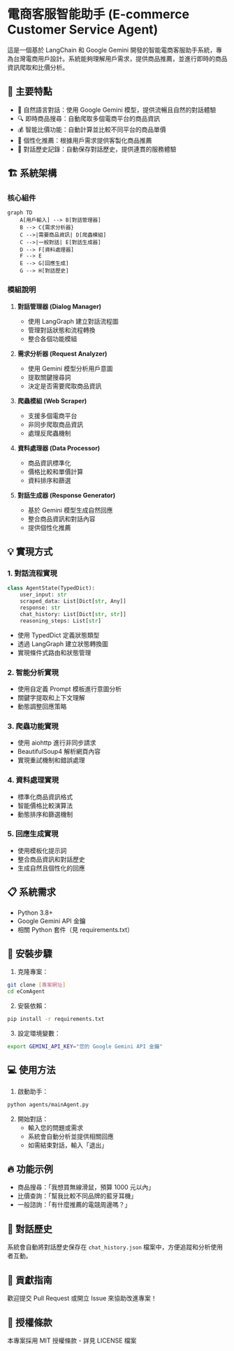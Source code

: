 # 電商客服智能助手 (E-commerce Customer Service Agent)

這是一個基於 LangChain 和 Google Gemini 開發的智能電商客服助手系統，專為台灣電商用戶設計。系統能夠理解用戶需求，提供商品推薦，並進行即時的商品資訊爬取和比價分析。

## 🌟 主要特點

- 💬 自然語言對話：使用 Google Gemini 模型，提供流暢且自然的對話體驗
- 🔍 即時商品搜尋：自動爬取多個電商平台的商品資訊
- 💰 智能比價功能：自動計算並比較不同平台的商品單價
- 🤝 個性化推薦：根據用戶需求提供客製化商品推薦
- 📝 對話歷史記錄：自動保存對話歷史，提供連貫的服務體驗

## 🏗️ 系統架構

### 核心組件

```mermaid
graph TD
    A[用戶輸入] --> B[對話管理器]
    B --> C{需求分析器}
    C -->|需要商品資訊| D[爬蟲模組]
    C -->|一般對話| E[對話生成器]
    D --> F[資料處理器]
    F --> E
    E --> G[回應生成]
    G --> H[對話歷史]
```

### 模組說明

1. **對話管理器 (Dialog Manager)**

   - 使用 LangGraph 建立對話流程圖
   - 管理對話狀態和流程轉換
   - 整合各個功能模組

2. **需求分析器 (Request Analyzer)**

   - 使用 Gemini 模型分析用戶意圖
   - 提取關鍵搜尋詞
   - 決定是否需要爬取商品資訊

3. **爬蟲模組 (Web Scraper)**

   - 支援多個電商平台
   - 非同步爬取商品資訊
   - 處理反爬蟲機制

4. **資料處理器 (Data Processor)**

   - 商品資訊標準化
   - 價格比較和單價計算
   - 資料排序和篩選

5. **對話生成器 (Response Generator)**
   - 基於 Gemini 模型生成自然回應
   - 整合商品資訊和對話內容
   - 提供個性化推薦

## 💡 實現方式

### 1. 對話流程實現

```python
class AgentState(TypedDict):
    user_input: str
    scraped_data: List[Dict[str, Any]]
    response: str
    chat_history: List[Dict[str, str]]
    reasoning_steps: List[str]
```

- 使用 TypedDict 定義狀態類型
- 透過 LangGraph 建立狀態轉換圖
- 實現條件式路由和狀態管理

### 2. 智能分析實現

- 使用自定義 Prompt 模板進行意圖分析
- 關鍵字提取和上下文理解
- 動態調整回應策略

### 3. 爬蟲功能實現

- 使用 aiohttp 進行非同步請求
- BeautifulSoup4 解析網頁內容
- 實現重試機制和錯誤處理

### 4. 資料處理實現

- 標準化商品資訊格式
- 智能價格比較演算法
- 動態排序和篩選機制

### 5. 回應生成實現

- 使用模板化提示詞
- 整合商品資訊和對話歷史
- 生成自然且個性化的回應

## 📋 系統需求

- Python 3.8+
- Google Gemini API 金鑰
- 相關 Python 套件（見 requirements.txt）

## 🚀 安裝步驟

1. 克隆專案：

```bash
git clone [專案網址]
cd eComAgent
```

2. 安裝依賴：

```bash
pip install -r requirements.txt
```

3. 設定環境變數：

```bash
export GEMINI_API_KEY="您的 Google Gemini API 金鑰"
```

## 💻 使用方法

1. 啟動助手：

```bash
python agents/mainAgent.py
```

2. 開始對話：
   - 輸入您的問題或需求
   - 系統會自動分析並提供相關回應
   - 如需結束對話，輸入「退出」

## 🔥 功能示例

- 商品搜尋：「我想買無線滑鼠，預算 1000 元以內」
- 比價查詢：「幫我比較不同品牌的藍牙耳機」
- 一般諮詢：「有什麼推薦的電競周邊嗎？」

## 📝 對話歷史

系統會自動將對話歷史保存在 `chat_history.json` 檔案中，方便追蹤和分析使用者互動。

## 🤝 貢獻指南

歡迎提交 Pull Request 或開立 Issue 來協助改進專案！

## 📄 授權條款

本專案採用 MIT 授權條款 - 詳見 LICENSE 檔案
